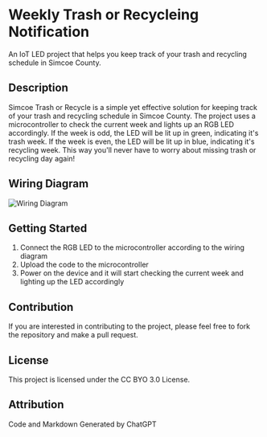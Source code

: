 # Weekly Trash or Recycleing Notification

An IoT LED project that helps you keep track of your trash and recycling schedule in Simcoe County.

## Description

Simcoe Trash or Recycle is a simple yet effective solution for keeping track of your trash and recycling schedule in Simcoe County. The project uses a microcontroller to check the current week and lights up an RGB LED accordingly. If the week is odd, the LED will be lit up in green, indicating it's trash week. If the week is even, the LED will be lit up in blue, indicating it's recycling week. This way you'll never have to worry about missing trash or recycling day again!


## Wiring Diagram

![Wiring Diagram](https://via.placeholder.com/600x400.png?text=Wiring+Diagram)

## Getting Started

1. Connect the RGB LED to the microcontroller according to the wiring diagram
2. Upload the code to the microcontroller
3. Power on the device and it will start checking the current week and lighting up the LED accordingly

## Contribution

If you are interested in contributing to the project, please feel free to fork the repository and make a pull request.

## License

This project is licensed under the CC BYO 3.0 License.

## Attribution

Code and Markdown Generated by ChatGPT
